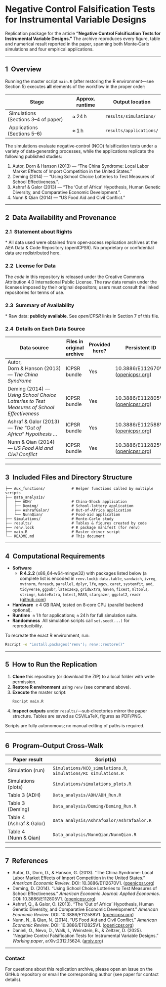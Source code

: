 # Negative Control Falsification Tests for Instrumental Variable Designs

Replication package for the article **“Negative Control Falsification Tests for Instrumental Variable Designs.”**
The archive reproduces every figure, table and numerical result reported in the paper,
spanning both Monte‑Carlo simulations and four empirical applications.

---

## 1  Overview

Running the master script `main.R` (after restoring the R environment—see Section 5) executes **all** elements of the workflow in the proper order:

| Stage                                | Approx. runtime | Output location         |
| ------------------------------------ | --------------- | ----------------------- |
|  Simulations (Sections 3–4 of paper) |  ≈ 24 h         | `results/simulations/`  |
|  Applications (Sections 5–6)         |  ≈ 1 h          | `results/applications/` |

The simulations evaluate negative‑control (NCO) falsification tests under a variety of data‑generating processes, while the applications replicate the following published studies:

1. Autor, Dorn & Hanson (2013) — “The China Syndrome: Local Labor Market Effects of Import Competition in the United States.”
2. Deming (2014) — “Using School Choice Lotteries to Test Measures of School Effectiveness.”.
3. Ashraf & Galor (2013) — “The ‘Out of Africa’ Hypothesis, Human Genetic Diversity, and Comparative Economic Development.”.
4. Nunn & Qian (2014) — “US Food Aid and Civil Conflict.”

---

## 2  Data Availability and Provenance

### 2.1  Statement about Rights

\* All data used were obtained from open‑access replication archives at the AEA Data & Code Repository (openICPSR). No proprietary or confidential data are redistributed here.

### 2.2  License for Data

The *code* in this repository is released under the Creative Commons Attribution 4.0 International Public License.
The raw data remain under the licenses imposed by their original depositors; users must consult the linked repositories for terms of use.

### 2.3  Summary of Availability

\* Raw data: **publicly available**. See *openICPSR* links in Section 7 of this file.

### 2.4  Details on Each Data Source

| Data source                                                                              | Files in original archive | Provided here? | Persistent ID                                                                                           |
| ---------------------------------------------------------------------------------------- | ------------------------- | -------------- | ------------------------------------------------------------------------------------------------------- |
| Autor, Dorn & Hanson (2013) — *The China Syndrome*                                       | ICPSR bundle              | Yes             | 10.3886/E112670V1 ([openicpsr.org](https://www.openicpsr.org/openicpsr/project/112670/version/V1/view)) |
| Deming (2014) — *Using School Choice Lotteries to Test Measures of School Effectiveness* | ICPSR bundle              | Yes             | 10.3886/E112805V1 ([openicpsr.org](https://www.openicpsr.org/openicpsr/project/112805/version/V1/view)) |
| Ashraf & Galor (2013) — *The “Out of Africa” Hypothesis …*                               | ICPSR bundle              | Yes             | 10.3886/E112588V1 ([openicpsr.org](https://www.openicpsr.org/openicpsr/project/112588/version/V1/view)) |
| Nunn & Qian (2014) — *US Food Aid and Civil Conflict*                                    | ICPSR bundle              | Yes             | 10.3886/E112825V1 ([openicpsr.org](https://www.openicpsr.org/openicpsr/project/112825/version/V1/view)) |

---

## 3  Included Files and Directory Structure

```
├── Aux_functions/            # Helper functions called by multiple scripts
├── Data_analysis/
│   ├── ADH/                  # China‑Shock application
│   ├── Deming/               # School‑lottery application
│   ├── AshrafGalor/          # Out‑of‑Africa application
│   └── NunnQian/             # Food‑aid application
├── Simulations/              # Monte‑Carlo study
├── results/                  # Tables & figures created by code
├── renv.lock                 # R package manifest (for renv)
├── main.R                    # Master driver script
└── README.md                 # This document
```

---

## 4  Computational Requirements

- **Software**
  - **R 4.2.2** (x86\_64‑w64‑mingw32) with packages listed below (a complete list is encoded in `renv.lock`): `data.table`, `sandwich`, `ivreg`, `mvtnorm`, `foreach`, `parallel`, `dplyr`, `lfe`, `mgcv`, `caret`, `systemfit`, `aod`, `tidyverse`, `ggpubr`, `latex2exp`, `gridExtra`, `haven`, `fixest`, `mltools`, `stringr`, `kableExtra`, `lmtest`, `MASS`, `stargazer`, `ggplot2`, `readr` ([github.com](https://github.com/barwein/NC_for_IV))
- **Hardware**  ≥ 4 GB RAM, tested on 8‑core CPU (parallel backend optional).
- **Runtime**  ≈ 1 h for applications; ≈ 24 h for full simulation suite.
- **Randomness**  All simulation scripts call `set.seed(...)` for reproducibility.

To recreate the exact R environment, run:

```bash
Rscript -e "install.packages('renv'); renv::restore()"
```

---

## 5  How to Run the Replication

1. **Clone** this repository (or download the ZIP) to a local folder with write permission.
2. **Restore R environment** using `renv` (see command above).
3. **Execute** the master script:
   ```bash
   Rscript main.R
   ```
4. **Inspect outputs** under `results/`—sub‑directories mirror the paper structure. Tables are saved as CSV/LaTeX, figures as PDF/PNG.

Scripts are fully autonomous; no manual editing of paths is required.

---

## 6  Program–Output Cross‑Walk

| Paper result              | Script(s)                                                       | 
| ------------------------- | --------------------------------------------------------------- | 
| Simulation (run)          | `Simulations/NCO_simulations.R`, `Simulations/RC_simulations.R` | 
| Simulations (plots)       | `Simulations/simulations_plots.R`                               | 
| Table 3 (ADH)             | `Data_analysis/ADH/ADH_Run.R`                                   | 
| Table 3 (Deming)          | `Data_analysis/Deming/Deming_Run.R`                             | 
| Table 4 (Ashraf & Galor)  | `Data_analysis/AshrafGalor/AshrafGalor.R`                       | 
| Table 4 (Nunn & Qian)     | `Data_analysis/NunnQian/NunnQian.R`                             | 

---

## 7  References

- Autor, D., Dorn, D., & Hanson, G. (2013). “The China Syndrome: Local Labor Market Effects of Import Competition in the United States.” *American Economic Review*. DOI: 10.3886/E112670V1. ([openicpsr.org](https://www.openicpsr.org/openicpsr/project/112670/version/V1/view))
- Deming, D. (2014). “Using School Choice Lotteries to Test Measures of School Effectiveness.” *American Economic Journal: Applied Economics*. DOI: 10.3886/E112805V1. ([openicpsr.org](https://www.openicpsr.org/openicpsr/project/112805/version/V1/view))
- Ashraf, Q., & Galor, O. (2013). “The ‘Out of Africa’ Hypothesis, Human Genetic Diversity, and Comparative Economic Development.” *American Economic Review*. DOI: 10.3886/E112588V1. ([openicpsr.org](https://www.openicpsr.org/openicpsr/project/112588/version/V1/view))
- Nunn, N., & Qian, N. (2014). “US Food Aid and Civil Conflict.” *American Economic Review*. DOI: 10.3886/E112825V1. ([openicpsr.org](https://www.openicpsr.org/openicpsr/project/112825/version/V1/view))
- Danieli, O., Nevo, D., Walk, I., Weinstein, B., & Zeltzer, D. (2025). “Negative Control Falsification Tests for Instrumental Variable Designs.” *Working paper*, arXiv:2312.15624. ([arxiv.org](https://arxiv.org/abs/2312.15624))

---

### Contact

For questions about this replication archive, please open an issue on the GitHub repository or email the corresponding author (see paper for contact details).

